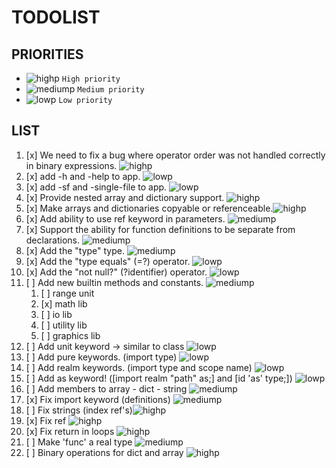 # TODOLIST

PRIORITIES
-----------------------------------------
[highp]: https://placehold.co/15x15/FF4136/FF4136.png
[mediump]: https://placehold.co/15x15/FFD700/FFD700.png
[lowp]: https://placehold.co/15x15/32CD32/32CD32.png

- ![highp] `High priority`
- ![mediump] `Medium priority`
- ![lowp] `Low priority`

LIST
-----------------------------------------
1. [x] We need to fix a bug where operator order was not handled correctly in binary expressions. ![highp]
2. [x] add -h and -help to app. ![lowp]
3. [x] add -sf and -single-file to app. ![lowp]
4. [x] Provide nested array and dictionary support. ![highp]
5. [x] Make arrays and dictionaries copyable or referenceable.![highp]
6. [x] Add ability to use ref keyword in parameters. ![mediump]
7. [x] Support the ability for function definitions to be separate from declarations. ![mediump]
8. [x] Add the "type" type. ![mediump]
8. [x] Add the "type equals" (=?) operator. ![lowp]
9. [x] Add the "not null?" (?identifier) operator.  ![lowp]
10. [ ] Add new builtin methods and constants. ![mediump]
	1. [ ] range unit
	2. [x] math lib
	3. [ ] io lib
	4. [ ] utility lib
	5. [ ] graphics lib
11. [ ] Add unit keyword -> similar to class ![lowp]
12. [ ] Add pure keywords. (import type) ![lowp]
13. [ ] Add realm keywords. (import type and scope name) ![lowp]
14. [ ] Add as keyword! ([import realm "path" as;] and [id 'as' type;]) ![lowp]
15. [ ] Add members to array - dict - string ![mediump]
16. [x] Fix import keyword (definitions) ![mediump]
17. [ ] Fix strings (index ref's)![highp]
18. [x] Fix ref ![highp]
19. [x] Fix return in loops ![highp]
20. [ ] Make 'func' a real type ![mediump]
20. [ ] Binary operations for dict and array ![highp]